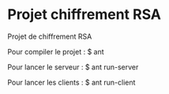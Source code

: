 Projet chiffrement RSA
======================

Projet de chiffrement RSA

Pour compiler le projet : 
	$ ant

Pour lancer le serveur :
	$ ant run-server

Pour lancer les clients :
	$ ant run-client

